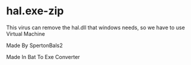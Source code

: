 # hal.exe-zip

This virus can remove the hal.dll that windows needs, so we have to use Virtual Machine

Made By SpertonBals2

Made In Bat To Exe Converter
